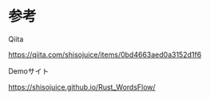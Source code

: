 # 参考

Qiita

https://qiita.com/shisojuice/items/0bd4663aed0a3152d1f6

Demoサイト

https://shisojuice.github.io/Rust_WordsFlow/

